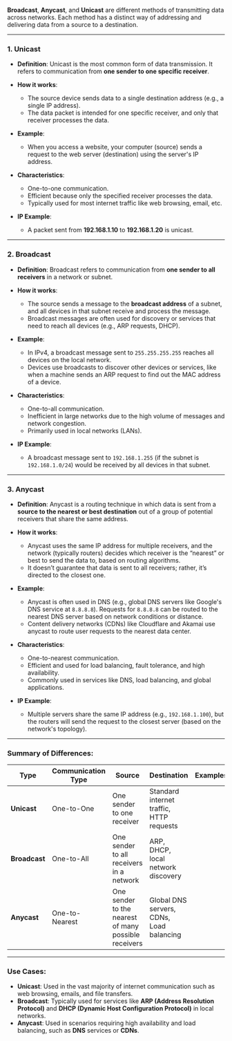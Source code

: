 **Broadcast**, **Anycast**, and **Unicast** are different methods of transmitting data across networks. Each method has a distinct way of addressing and delivering data from a source to a destination.

---

### **1. Unicast**
- **Definition**: Unicast is the most common form of data transmission. It refers to communication from **one sender to one specific receiver**.
  
- **How it works**: 
  - The source device sends data to a single destination address (e.g., a single IP address).
  - The data packet is intended for one specific receiver, and only that receiver processes the data.

- **Example**: 
  - When you access a website, your computer (source) sends a request to the web server (destination) using the server's IP address.
  
- **Characteristics**:
  - One-to-one communication.
  - Efficient because only the specified receiver processes the data.
  - Typically used for most internet traffic like web browsing, email, etc.

- **IP Example**:
  - A packet sent from **192.168.1.10** to **192.168.1.20** is unicast.

---

### **2. Broadcast**
- **Definition**: Broadcast refers to communication from **one sender to all receivers** in a network or subnet.

- **How it works**:
  - The source sends a message to the **broadcast address** of a subnet, and all devices in that subnet receive and process the message.
  - Broadcast messages are often used for discovery or services that need to reach all devices (e.g., ARP requests, DHCP).

- **Example**:
  - In IPv4, a broadcast message sent to `255.255.255.255` reaches all devices on the local network.
  - Devices use broadcasts to discover other devices or services, like when a machine sends an ARP request to find out the MAC address of a device.

- **Characteristics**:
  - One-to-all communication.
  - Inefficient in large networks due to the high volume of messages and network congestion.
  - Primarily used in local networks (LANs).

- **IP Example**:
  - A broadcast message sent to `192.168.1.255` (if the subnet is `192.168.1.0/24`) would be received by all devices in that subnet.

---

### **3. Anycast**
- **Definition**: Anycast is a routing technique in which data is sent from a **source to the nearest or best destination** out of a group of potential receivers that share the same address.

- **How it works**:
  - Anycast uses the same IP address for multiple receivers, and the network (typically routers) decides which receiver is the “nearest” or best to send the data to, based on routing algorithms.
  - It doesn’t guarantee that data is sent to all receivers; rather, it’s directed to the closest one.

- **Example**:
  - Anycast is often used in DNS (e.g., global DNS servers like Google's DNS service at `8.8.8.8`). Requests for `8.8.8.8` can be routed to the nearest DNS server based on network conditions or distance.
  - Content delivery networks (CDNs) like Cloudflare and Akamai use anycast to route user requests to the nearest data center.

- **Characteristics**:
  - One-to-nearest communication.
  - Efficient and used for load balancing, fault tolerance, and high availability.
  - Commonly used in services like DNS, load balancing, and global applications.

- **IP Example**:
  - Multiple servers share the same IP address (e.g., `192.168.1.100`), but the routers will send the request to the closest server (based on the network's topology).

---

### **Summary of Differences**:

| Type      | Communication Type        | Source | Destination        | Examples                      |
|-----------|---------------------------|--------|--------------------|-------------------------------|
| **Unicast** | One-to-One                 | One sender to one receiver | Standard internet traffic, HTTP requests |
| **Broadcast** | One-to-All                 | One sender to all receivers in a network | ARP, DHCP, local network discovery |
| **Anycast** | One-to-Nearest             | One sender to the nearest of many possible receivers | Global DNS servers, CDNs, Load balancing |

---

### **Use Cases**:
- **Unicast**: Used in the vast majority of internet communication such as web browsing, emails, and file transfers.
- **Broadcast**: Typically used for services like **ARP (Address Resolution Protocol)** and **DHCP (Dynamic Host Configuration Protocol)** in local networks.
- **Anycast**: Used in scenarios requiring high availability and load balancing, such as **DNS** services or **CDNs**.
